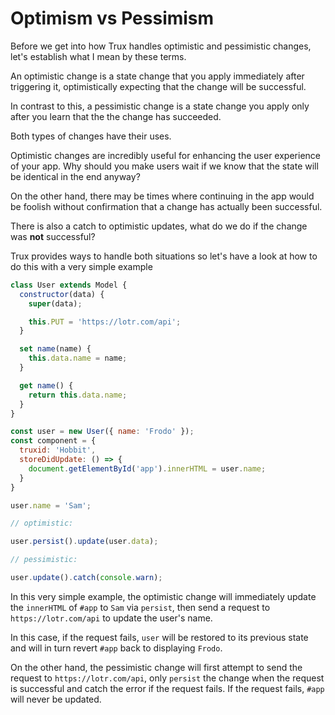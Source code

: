 # Optimism vs Pessimism

Before we get into how Trux handles optimistic and pessimistic changes, let's establish what I mean by these terms.

An optimistic change is a state change that you apply immediately after triggering it, optimistically expecting that the change will be successful.

In contrast to this, a pessimistic change is a state change you apply only after you learn that the the change has succeeded.

Both types of changes have their uses.

Optimistic changes are incredibly useful for enhancing the user experience of your app. Why should you make users wait if we know that the state will be identical in the end anyway?

On the other hand, there may be times where continuing in the app would be foolish without confirmation that a change has actually been successful.

There is also a catch to optimistic updates, what do we do if the change was **not** successful?

Trux provides ways to handle both situations so let's have a look at how to do this with a very simple example

```js
class User extends Model {
  constructor(data) {
    super(data);

    this.PUT = 'https://lotr.com/api';
  }

  set name(name) {
    this.data.name = name;
  }

  get name() {
    return this.data.name;
  }
}

const user = new User({ name: 'Frodo' });
const component = {
  truxid: 'Hobbit',
  storeDidUpdate: () => {
    document.getElementById('app').innerHTML = user.name;
  }
}

user.name = 'Sam';

// optimistic:

user.persist().update(user.data);

// pessimistic:

user.update().catch(console.warn);
```

In this very simple example, the optimistic change will immediately update the `innerHTML` of `#app` to `Sam` via `persist`, then send a request to `https://lotr.com/api` to update the user's name.

In this case, if the request fails, `user` will be restored to its previous state and will in turn revert `#app` back to displaying `Frodo`.

On the other hand, the pessimistic change will first attempt to send the request to `https://lotr.com/api`, only `persist` the change when the request is successful and catch the error if the request fails. If the request fails, `#app` will never be updated. 

